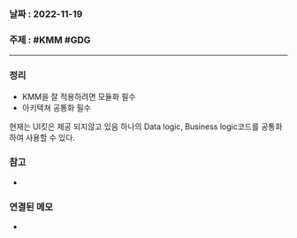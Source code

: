 ### 날짜 : 2022-11-19
### 주제 : #KMM #GDG
----
### 정리
- KMM을 잘 적용하려면 모듈화 필수
- 아키텍쳐 공통화 필수

현재는 UI킷은 제공 되지않고 있음
하나의 Data logic, Business logic코드를 공통화 하여 사용할 수 있다.


### 참고
- 

### 연결된 메모
- 